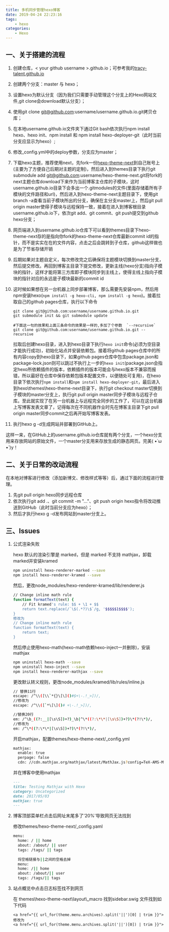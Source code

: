 ```yaml
---
title: 多机同步管理hexo博客
date: 2019-04-24 22:23:16
tags:
    - hexo
categories:
    - Hexo
---
```

## 一、关于搭建的流程

1. 创建仓库，\< your github username \>.github.io；可参考我的[tracy-talent.github.io](https://github.com/tracy-talent/tracy-talent.github.io)

2. 创建两个分支：master 与 hexo；

3. 设置hexo为默认分支（因为我们只需要手动管理这个分支上的Hexo网站文件,git clone会download默认分支）；

4. 使用git clone git@github.com:username/username.github.io.git拷贝仓库；

5. 在本地username.github.io文件夹下通过Git bash依次执行npm install hexo、hexo init、npm install 和 npm install hexo-deployer-git（此时当前分支应显示为hexo）;

6. 修改_config.yml中的deploy参数，分支应为master；

7. 下载hexo主题，推荐使用next，先fork一份[hexo-theme-next](https://github.com/iissnan/hexo-theme-next)到自己账号上(主要为了方便自己后期对主题的定制)，然后进入到themes目录下执行git submodule add git@github.com:username/hexo-theme-next.git将fork的next主题仓库download下来作为当前博客主仓库的子模块，这时username.github.io目录下会多出一个.gitmodules的文件(里面存储着所有子模块的文件路径和url)，然后进入到hexo-theme-next主题目录下，使用git branch -a查看当前子模块所出的分支，确保在主分支master上，然后git pull origin master使得子模块与远程保持一致，接着在进入到博客根目录username.github.io下，依次git add、git commit、git push提交到github hexo分支；

8. 网页端进入到username.github.io仓库下可以看到themes目录下hexo-theme-next存的是指向你fork的hexo-theme-next仓库最新commit id的指针，而不是实实在在的文件内容，点击之后会跳转到子仓库，github这样做也是为了节省存储开销

9. 后期如果对主题自定义，每次修改完之后确保将主题模块切换到master分支，然后提交修改。再回到博客主目录下提交修改，更新主线(hexo分支)指向子模块的指针，这样才能将第三方库即子模块同步到主线上，使得主线上指向子模块的指针对应的永远是子模块最新的commit id

10. 这时候如果想在另一台机器上同步部署博客，那么需要先安装npm，然后用npm安装hexo(`npm install -g hexo-cli, npm install -g hexo`)。接着拉取自己的github pages仓库，执行以下命令

    ```shell
    git clone git@github.com:username/username.github.io.git
    git submodule init && git submodule update
    
    #下面这一句的效果和上面三条命令的效果是一样的,多加了个参数  `--recursive`
    git clone git@github.com:username/username.github.io.git --recursive
    ```

    拉取后创建hexo目录，进入到hexo目录下执行`hexo init`命令(必须为空目录才能执行成功)，初始化站点并安装依赖包。接着将github pages仓库中的所有内容copy到hexo目录下，如果github pages仓库中包含package.json和package-lock.json则可以跳过不执行上一步的`hexo init`(package.json会指定hexo所依赖插件的版本，依赖插件的版本可能会与hexo版本不兼容而报错，所以最好在仓库中保存依赖包版本配置文件，以便随处可复用)，在hexo目录下依次执行`npm install`和`npm install hexo-deployer-git`，最后进入到hexo\themes\hexo-theme-next目录下，执行git checkout master切换到子模块的master分支上，执行git pull origin master同步子模块与远程子仓库。至此就实现了在另一台机器上与远程完全同步的工作了，可以在这台机器上写博客发表文章了，记得每次在不同机器作业时先在博客主目录下git pull origin master同步commit之后再开始写博客发表。

11. 执行hexo g -d生成网站并部署到GitHub上。

这样一来，在GitHub上的username.github.io仓库就有两个分支，一个hexo分支用来存放网站的原始文件，一个master分支用来存放生成的静态网页。完美( •̀ ω •́ )y！

## 二、关于日常的改动流程
在本地对博客进行修改（添加新博文、修改样式等等）后，通过下面的流程进行管理。

1. 先git pull origin hexo同步远程仓库
2. 依次执行git add .、git commit -m "..."、git push origin hexo指令将改动推送到GitHub（此时当前分支应为hexo）；
3. 然后才执行hexo g -d发布网站到master分支上。

## 三、Issues

1. 公式渲染失败

   hexo 默认的渲染引擎是 marked，但是 marked 不支持 mathjax，卸载marked并安装kramed

   ```bash
   npm uninstall hexo-renderer-marked --save
   npm install hexo-renderer-kramed --save
   ```

   然后，更改node_modules/hexo-renderer-kramed/lib/renderer.js

   ```bash
   // Change inline math rule
   function formatText(text) {
       // Fit kramed's rule: $$ + \1 + $$
       return text.replace(/`\$(.*?)\$`/g, '$$$$$1$$$$');
   }
   修改为
   // Change inline math rule
   function formatText(text) {
       return text;
   }
   ```

   然后停止使用hexo-math(hexo-math依赖hexo-inject一并删除)，安装mathjax

   ```bash
   npm uninstall hexo-math --save
   npm uninstall hexo-inject --save
   npm install hexo-renderer-mathjax --save
   ```

   更改默认转义规则，更改node_modules/kramed/lib/rules/inline.js

   ```bash
   // 替换11行
   escape: /^\\([\\`*{}\[\]()#$+\-.!_>])/,
   //修改为
   escape: /^\\([`*\[\]()# +\-.!_>])/,
   
   //替换20行
   em: /^\b_((?:__|[\s\S])+?)_\b|^\*((?:\*\*|[\s\S])+?)\*(?!\*)/,
   //修改为
   em: /^\*((?:\*\*|[\s\S])+?)\*(?!\*)/,
   ```

   开启mathjax，配置themes/hexo-theme-next/_config.yml

   ```bash
   mathjax:
     enable: true
     perpage: false
     cdn: //cdn.mathjax.org/mathjax/latest/MathJax.js?config=TeX-AMS-MML_HTMLorMML
   ```

   并在博客中使用mathjax

   ```markdown
   ---
   title: Testing Mathjax with Hexo
   category: Uncategorized
   date: 2017/05/03
   mathjax: true
   ---
   ```

2. 博客顶部菜单栏点击后网址末尾多了'20%'导致网页无法找到

   修改themes/hexo-theme-next/_config.yaml

   ```bash
   menu:
     home: / || home
     about: /about/ || user
     tags: /tags/ || tags
     
     将空格链接与||之间的空格去掉
     menu:
     home: /|| home
     about: /about/|| user
     tags: /tags/|| tags
   ```

3. 站点概览中点击日志标签找不到网页

   在 themes\hexo-theme-next\layout\\_macro 找到sidebar.swig 文件找到如下代码

   ```
   <a href="{{ url_for(theme.menu.archives).split('||')[0] | trim }}">
   修改为
   <a href="{{ url_for(theme.menu.archives.split('||')[0]) | trim }}">
   ```

   